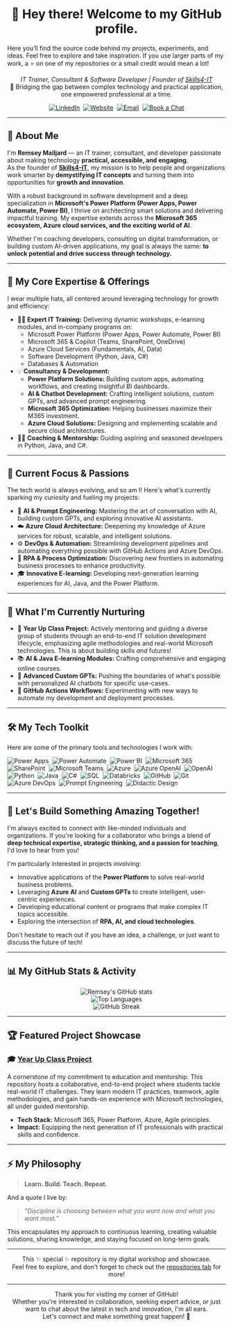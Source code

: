 <h1 align="center">
 👋 Hey there! Welcome to my GitHub profile. 
</h1>
Here you’ll find the source code behind my projects, experiments, and ideas.  
Feel free to explore and take inspiration. If you use larger parts of my work,  
a ⭐️ on one of my repositories or a small credit would mean a lot!  
<p align="center">
  <em>IT Trainer, Consultant & Software Developer | Founder of <a href="https://www.skills4-it.nl" target="_blank">Skills4-IT</a></em><br />
  🚀 Bridging the gap between complex technology and practical application, one empowered professional at a time.
</p>

<p align="center">
  <a href="https://linkedin.com/in/remseymailjard/" target="_blank"><img src="https://img.shields.io/badge/LinkedIn-0077B5?style=for-the-badge&logo=linkedin&logoColor=white" alt="LinkedIn"></a> 
  <a href="https://www.remsey.nl" target="_blank"><img src="https://img.shields.io/badge/Website-FF69B4?style=for-the-badge&logo=Internet%20Explorer&logoColor=white" alt="Website"></a> 
  <a href="mailto:remsey@skills4-it.nl"><img src="https://img.shields.io/badge/Email_Me-D14836?style=for-the-badge&logo=gmail&logoColor=white" alt="Email"></a> 
  <a href="https://calendar.google.com/calendar/u/0/appointments/schedules/AcZssZ18SiAL1qoQvIF5_Ezst85lw5QC72xpp-vK01FMJfX68tOp3_j0lw-U4MdaugVwpuf8EDvQC8Oa" target="_blank"><img src="https://img.shields.io/badge/Book_a_Chat-4285F4?style=for-the-badge&logo=googlecalendar&logoColor=white" alt="Book a Chat"></a>
</p>

---

## 🎯 About Me

I'm **Remsey Mailjard** — an IT trainer, consultant, and developer passionate about making technology **practical, accessible, and engaging**.  
As the founder of [**Skills4-IT**](https://www.skills4-it.nl), my mission is to help people and organizations work smarter by **demystifying IT concepts** and turning them into opportunities for **growth and innovation**.

With a robust background in software development and a deep specialization in **Microsoft's Power Platform (Power Apps, Power Automate, Power BI)**, I thrive on architecting smart solutions and delivering impactful training. My expertise extends across the **Microsoft 365 ecosystem, Azure cloud services, and the exciting world of AI**.

Whether I'm coaching developers, consulting on digital transformation, or building custom AI-driven applications, my goal is always the same: **to unlock potential and drive success through technology.**

---

## 🚀 My Core Expertise & Offerings

I wear multiple hats, all centered around leveraging technology for growth and efficiency:

*   👨‍🏫 **Expert IT Training:** Delivering dynamic workshops, e-learning modules, and in-company programs on:
    *   Microsoft Power Platform (Power Apps, Power Automate, Power BI)
    *   Microsoft 365 & Copilot (Teams, SharePoint, OneDrive)
    *   Azure Cloud Services (Fundamentals, AI, Data)
    *   Software Development (Python, Java, C#)
    *   Databases & Automation
*   💡 **Consultancy & Development:**
    *   **Power Platform Solutions:** Building custom apps, automating workflows, and creating insightful BI dashboards.
    *   **AI & Chatbot Development:** Crafting intelligent solutions, custom GPTs, and advanced prompt engineering.
    *   **Microsoft 365 Optimization:** Helping businesses maximize their M365 investment.
    *   **Azure Cloud Solutions:** Designing and implementing scalable and secure cloud architectures.
*   🧑‍💻 **Coaching & Mentorship:** Guiding aspiring and seasoned developers in Python, Java, and C#.

---

## 🧠 Current Focus & Passions

The tech world is always evolving, and so am I! Here's what's currently sparking my curiosity and fueling my projects:

*   🤖 **AI & Prompt Engineering:** Mastering the art of conversation with AI, building custom GPTs, and exploring innovative AI assistants.
*   ☁️ **Azure Cloud Architecture:** Deepening my knowledge of Azure services for robust, scalable, and intelligent solutions.
*   ⚙️ **DevOps & Automation:** Streamlining development pipelines and automating everything possible with GitHub Actions and Azure DevOps.
*   🔄 **RPA & Process Optimization:** Discovering new frontiers in automating business processes to enhance productivity.
*   🎓 **Innovative E-learning:** Developing next-generation learning experiences for AI, Java, and the Power Platform.

---

## 🌱 What I'm Currently Nurturing

*   🌟 **Year Up Class Project:** Actively mentoring and guiding a diverse group of students through an end-to-end IT solution development lifecycle, emphasizing agile methodologies and real-world Microsoft technologies. This is about building skills *and* futures!
*   📚 **AI & Java E-learning Modules:** Crafting comprehensive and engaging online courses.
*   💬 **Advanced Custom GPTs:** Pushing the boundaries of what's possible with personalized AI chatbots for specific use-cases.
*   🔧 **GitHub Actions Workflows:** Experimenting with new ways to automate my development and deployment processes.

---

## 🛠️ My Tech Toolkit

Here are some of the primary tools and technologies I work with:

<p align="left">
  <!-- Power Platform & M365 -->
  <img src="https://img.shields.io/badge/Power%20Apps-742774?style=for-the-badge&logo=microsoftpowerapps&logoColor=white" alt="Power Apps"/> 
  <img src="https://img.shields.io/badge/Power%20Automate-0066FF?style=for-the-badge&logo=microsoftpowerautomate&logoColor=white" alt="Power Automate"/> 
  <img src="https://img.shields.io/badge/Power%20BI-F2C811?style=for-the-badge&logo=microsoftpowerbi&logoColor=black" alt="Power BI"/> 
  <img src="https://img.shields.io/badge/Microsoft%20365-0078D4?style=for-the-badge&logo=microsoftoffice&logoColor=white" alt="Microsoft 365"/> 
  <img src="https://img.shields.io/badge/SharePoint-0078D4?style=for-the-badge&logo=microsoftsharepoint&logoColor=white" alt="SharePoint"/> 
  <img src="https://img.shields.io/badge/Microsoft%20Teams-6264A7?style=for-the-badge&logo=microsoftteams&logoColor=white" alt="Microsoft Teams"/> 
  <!-- Azure & AI -->
  <img src="https://img.shields.io/badge/Azure-0078D4?style=for-the-badge&logo=microsoftazure&logoColor=white" alt="Azure"/> 
  <img src="https://img.shields.io/badge/Azure%20OpenAI-0078D4?style=for-the-badge&logo=openai&logoColor=white" alt="Azure OpenAI"/> 
  <img src="https://img.shields.io/badge/OpenAI-412991?style=for-the-badge&logo=openai&logoColor=white" alt="OpenAI"/> 
  <!-- Programming Languages -->
  <img src="https://img.shields.io/badge/Python-3776AB?style=for-the-badge&logo=python&logoColor=white" alt="Python"/> 
  <img src="https://img.shields.io/badge/Java-007396?style=for-the-badge&logo=java&logoColor=white" alt="Java"/> 
  <img src="https://img.shields.io/badge/C%23-239120?style=for-the-badge&logo=c-sharp&logoColor=white" alt="C#"/> 
  <!-- Databases & Data -->
  <img src="https://img.shields.io/badge/SQL-000000?style=for-the-badge&logo=sqlite&logoColor=white" alt="SQL"/>  <!-- Using SQLite logo as a generic SQL representation -->
  <img src="https://img.shields.io/badge/Databricks-FF3621?style=for-the-badge&logo=databricks&logoColor=white" alt="Databricks"/> 
  <!-- DevOps & Tools -->
  <img src="https://img.shields.io/badge/GitHub-181717?style=for-the-badge&logo=github&logoColor=white" alt="GitHub"/> 
  <img src="https://img.shields.io/badge/Git-F05032?style=for-the-badge&logo=git&logoColor=white" alt="Git"/> 
  <img src="https://img.shields.io/badge/Azure%20DevOps-0078D4?style=for-the-badge&logo=azuredevops&logoColor=white" alt="Azure DevOps"/> 
  <!-- Others -->
  <img src="https://img.shields.io/badge/Prompt%20Engineering-FF4500?style=for-the-badge" alt="Prompt Engineering"/> 
  <img src="https://img.shields.io/badge/Didactic%20Design-20B2AA?style=for-the-badge" alt="Didactic Design"/>
</p>

---

## 🤝 Let's Build Something Amazing Together!

I'm always excited to connect with like-minded individuals and organizations. If you're looking for a collaborator who brings a blend of **deep technical expertise, strategic thinking, and a passion for teaching**, I'd love to hear from you!

I'm particularly interested in projects involving:
*   Innovative applications of the **Power Platform** to solve real-world business problems.
*   Leveraging **Azure AI** and **Custom GPTs** to create intelligent, user-centric experiences.
*   Developing educational content or programs that make complex IT topics accessible.
*   Exploring the intersection of **RPA, AI, and cloud technologies**.

Don't hesitate to reach out if you have an idea, a challenge, or just want to discuss the future of tech!

---

## 📊 My GitHub Stats & Activity

<p align="center">
  <img src="https://github-readme-stats.vercel.app/api?username=RemseyMailjard&show_icons=true&theme=radical&count_private=true&hide_border=true&rank_icon=github" alt="Remsey's GitHub stats" />
  <br/>
  <img src="https://github-readme-stats.vercel.app/api/top-langs/?username=RemseyMailjard&layout=compact&theme=radical&hide_border=true&langs_count=8" alt="Top Languages" />
  <br/>
  <img src="https://github-readme-streak-stats.herokuapp.com/?user=RemseyMailjard&theme=radical&hide_border=true" alt="GitHub Streak" />
</p>

---

## 🏆 Featured Project Showcase

### 🎓 [Year Up Class Project](https://github.com/RemseyMailjard/year-up-class-project)
A cornerstone of my commitment to education and mentorship. This repository hosts a collaborative, end-to-end project where students tackle real-world IT challenges. They learn modern IT practices, teamwork, agile methodologies, and gain hands-on experience with Microsoft technologies, all under guided mentorship.
*   **Tech Stack:** Microsoft 365, Power Platform, Azure, Agile principles.
*   **Impact:** Equipping the next generation of IT professionals with practical skills and confidence.
---

## ⚡ My Philosophy

> **Learn. Build. Teach. Repeat.**

And a quote I live by:
> *"Discipline is choosing between what you want now and what you want most."*

This encapsulates my approach to continuous learning, creating valuable solutions, sharing knowledge, and staying focused on long-term goals.

---

<p align="center">
  This ✨ special ✨ repository is my digital workshop and showcase. <br />
  Feel free to explore, and don't forget to check out the <a href="https://github.com/RemseyMailjard?tab=repositories">repositories tab</a> for more!
</p>

---

<p align="center">
  Thank you for visiting my corner of GitHub! <br />
  Whether you're interested in collaboration, seeking expert advice, or just want to chat about the latest in tech and innovation, I'm all ears. <br />
  Let's connect and make something great happen! 🚀
</p>
